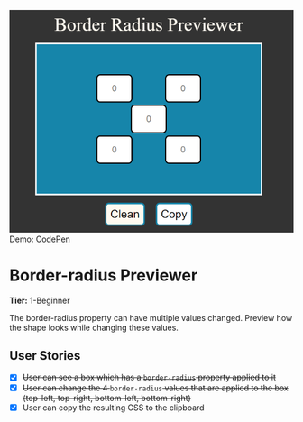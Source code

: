 ![Converter image](./border-radius-previewer.png)<br>
Demo: [CodePen](https://codepen.io/lufeltz/pen/ZEMjzrv)

# Border-radius Previewer

**Tier:** 1-Beginner

The border-radius property can have multiple values changed. Preview how the shape looks while changing these values.

## User Stories

-   [x] ~~User can see a box which has a `border-radius` property applied to it~~
-   [x] ~~User can change the 4 `border-radius` values that are applied to the box (top-left, top-right, bottom-left, bottom-right)~~
-   [x] ~~User can copy the resulting CSS to the clipboard~~
